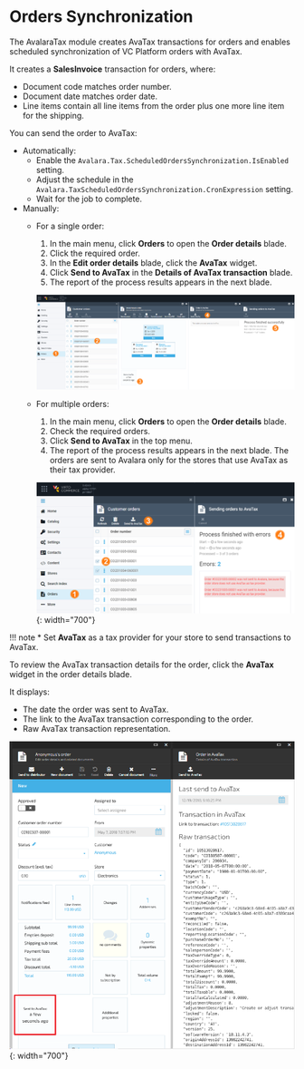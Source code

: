 # Orders Synchronization

The AvalaraTax module creates AvaTax transactions for orders and enables scheduled synchronization of VC Platform orders with AvaTax. 

It creates a **SalesInvoice** transaction for orders, where:

* Document code matches order number.
* Document date matches order date.
* Line items contain all line items from the order plus one more line item for the shipping.

You can send the order to AvaTax:

* Automatically: 
    * Enable the `Avalara.Tax.ScheduledOrdersSynchronization.IsEnabled` setting.
    * Adjust the schedule in the `Avalara.TaxScheduledOrdersSynchronization.CronExpression` setting.
    * Wait for the job to complete.
* Manually:
    * For a single order: 
        1. In the main menu, click **Orders** to open the **Order details** blade.
        1. Click the required order.
        1. In the **Edit order details** blade, click the **AvaTax** widget.
        1. Click **Send to AvaTax** in the **Details of AvaTax transaction** blade.
        1. The report of the process results appears in the next blade.
        
        ![image](../media/single-order.png)

    * For multiple orders: 
        1. In the main menu, click **Orders** to open the **Order details** blade.
        1. Check the required orders.
        1. Click **Send to AvaTax** in the top menu.
        1. The report of the process results appears in the next blade. The orders are sent to Avalara only for the stores that use AvaTax as their tax provider.

        ![image](../media/multiple-orders.png){: width="700"}

!!! note
    * Set **AvaTax** as a tax provider for your store to send transactions to AvaTax.

To review the AvaTax transaction details for the order, click the **AvaTax** widget in the order details blade. 

It displays:

* The date the order was sent to AvaTax.
* The link to the AvaTax transaction corresponding to the order.
* Raw AvaTax transaction representation.

![AvaTax transaction details blade](../media/avatax-widget.png){: width="700"}
